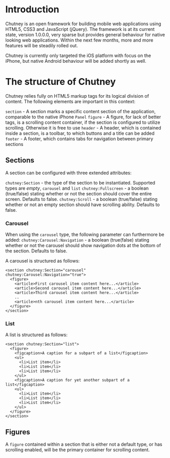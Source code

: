 # Introduction

Chutney is an open framework for building mobile web applications using HTML5, CSS3 and JavaScript (jQuery). The framework is at its current state, version 1.0.0.0, very sparse but provides general behaviour for native looking web applications. Within the next few months, more and more features will be steadily rolled out.

Chutney is currently only targeted the iOS platform with focus on the iPhone, but native Android behaviour will be added shortly as well.

# The structure of Chutney

Chutney relies fully on HTML5 markup tags for its logical division of content. The following elements are important in this context:

`section` - A section marks a specific content section of the application, comparable to the native iPhone `Panel`
`figure` - A figure, for lack of better tags, is a scrolling content container, if the section is configured to utilize scrolling. Otherwise it is free to use
`header` - A header, which is contained inside a section, is a toolbar, to which buttons and a title can be added
`footer` - A footer, which contains tabs for navigation between primary sections

## Sections

A section can be configured with three extended attributes:

`chutney:Section` - the type of the section to be instantiated. Supported types are _empty_, `carousel` and `list`
`chutney:Fullscreen` - a boolean (true/false) stating whether or not the section should cover the entire screen. Defaults to false.
`chutney:Scroll` - a boolean (true/false) stating whether or not an empty section should have scrolling ability. Defaults to false.

### Carousel

When using the `carousel` type, the following parameter can furthermore be added:
`chutney:Carousel:Navigation` - a boolean (true(false) stating whether or not the carousel should show navigation dots at the bottom of the section. Defaults to false.

A carousel is structured as follows:

    <section chutney:Section="carousel" chutney:Carousel:Navigation="true">
      <figure>
        <article>First carousel item content here...</article>
        <article>Second carousel item content here...</article>
        <article>Third carousel item content here...</article>
        ..
        <article>nth carousel item content here...</article>
      </figure>
    </section>

### List

A list is structured as follows:

    <section chutney:Section="list">
      <figure>
        <figcaption>A caption for a subpart of a list</figcaption>
        <ul>
          <li>List item</li>
          <li>List item</li>
          <li>List item</li>
        </ul>
        <figcaption>A caption for yet another subpart of a list</figcaption>
        <ul>
          <li>List item</li>
          <li>List item</li>
          <li>List item</li>
        </ul>
      </figure>
    </section>

## Figures

A `figure` contained within a section that is either not a default type, or has scrolling enabled, will be the primary container for scrolling content.
